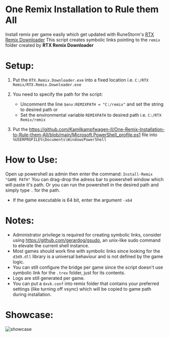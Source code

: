 # One Remix Installation to Rule them All

Install remix per game easily which get updated with RuneStorm's [RTX Remix Downloader](https://github.com/Kowlin/RTX-Remix-Downloader/)
This script creates symbolic links pointing to the `remix` folder created by **RTX Remix Downloader**

# Setup:
1. Put the `RTX.Remix.Downloader.exe` into a fixed location i.e. `C:/RTX Remix/RTX.Remix.Downloader.exe`
2. You need to specify the path for the script:
    - Uncomment the line `$env:REMIXPATH = "C:/remix"` and set the string to desired path
    or
   - Set the environmental variable `REMIXPATH` to desired path
    i.e. `C:/RTX Remix/remix`

3. Put the https://github.com/Kamilkampfwagen-II/One-Remix-Installation-to-Rule-them-All/blob/main/Microsoft.PowerShell_profile.ps1 file into `%USERPROFILE%\Documents\WindowsPowerShell`

# How to Use:
Open up powershell as admin then enter the command: `Install-Remix "GAME PATH"`
You can drag-drop the adress bar to powershell window which will paste it's path. Or you can run the powershell in the desired path and simply type `.` for the path.
- If the game executable is 64 bit, enter the argument `-x64`

# Notes:
- Administrator privilege is required for creating symbolic links, consider using https://github.com/gerardog/gsudo, an unix-like sudo command to elevate the current shell instance.
- Most games should work fine with symbolic links since looking for the `d3d9.dll` library is a universal behaviour and is not defined by the game logic.
- You can still configure the bridge per game since the script doesn't use symbolic link for the `.trex` folder, just for its contents.
- Logs are still generated per game.
- You can put a `dxvk.conf` into remix folder that contains your preferred settings (like turning off vsync) which will be copied to game path during installation.

# Showcase:
![showcase](https://github.com/Kamilkampfwagen-II/One-Remix-Installation-to-Rule-them-All/assets/84380947/4f9480c4-df8c-4a62-ac89-1344e13a275b)
